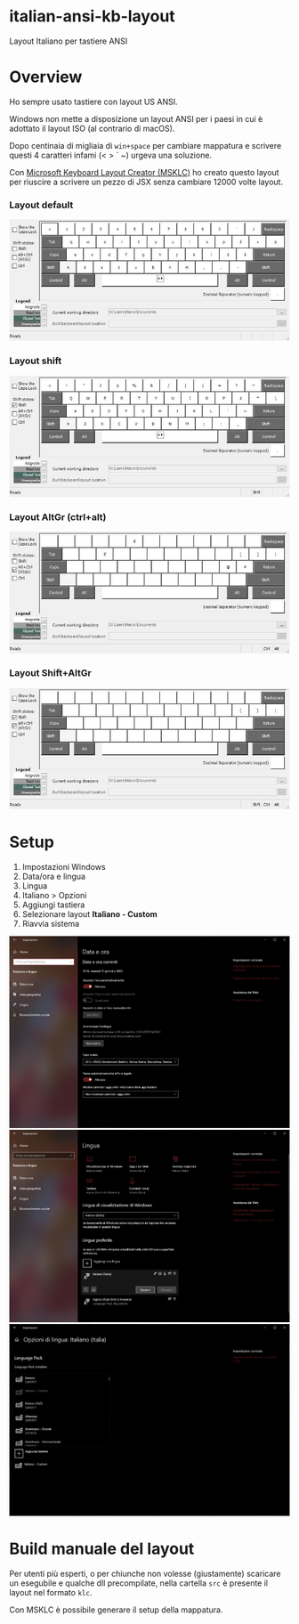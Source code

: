 # italian-ansi-kb-layout

Layout Italiano per tastiere ANSI

# Overview
Ho sempre usato tastiere con layout US ANSI.

Windows non mette a disposizione un layout ANSI per i paesi in cui è adottato il layout ISO (al contrario di macOS).

Dopo centinaia di migliaia di `win+space` per cambiare mappatura e scrivere questi 4 caratteri infami (< > ` ~) urgeva una soluzione.

Con [Microsoft Keyboard Layout Creator (MSKLC)](https://www.microsoft.com/en-us/download/details.aspx?id=102134) ho creato questo layout
per riuscire a scrivere un pezzo di JSX senza cambiare 12000 volte layout.

### Layout default
![layout1](/img/layout.jpg)

### Layout shift
![layout1](/img/LayoutShft.jpg)

### Layout AltGr (ctrl+alt)
![layout1](/img/layoutAltGr.jpg)

### Layout Shift+AltGr
![layout1](/img/layoutShftAltGr.jpg)


# Setup

1. Impostazioni Windows
2. Data/ora e lingua
3. Lingua
4. Italiano > Opzioni
5. Aggiungi tastiera
6. Selezionare layout **Italiano - Custom**
7. Riavvia sistema

![setup1](/img/setup-1.png?raw=true)
![setup2](/img/setup-2.png?raw=true)
![setup3](/img/setup-3.png?raw=true)

# Build manuale del layout

Per utenti più esperti, o per chiunche non volesse (giustamente) scaricare un esegubile e qualche dll precompilate, nella cartella `src` è presente il layout nel formato `klc`.

Con MSKLC è possibile generare il setup della mappatura.
